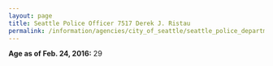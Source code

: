 ```yaml
---
layout: page
title: Seattle Police Officer 7517 Derek J. Ristau
permalink: /information/agencies/city_of_seattle/seattle_police_department/copbook/7517/
---
```


**Age as of Feb. 24, 2016:** 29

